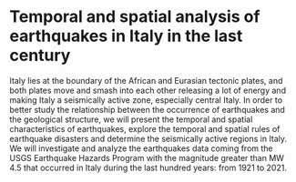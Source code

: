 # **Temporal and spatial analysis of earthquakes in Italy in the last century**

Italy lies at the boundary of the African and Eurasian tectonic plates, and both plates move and smash into each other releasing a lot of energy and making Italy a seismically active zone, especially central Italy. In order to better study the relationship between the occurrence of earthquakes and the geological structure, we will present the temporal and spatial characteristics of earthquakes, explore the temporal and spatial rules of earthquake disasters and determine the seismically active regions in Italy.
We will investigate and analyze the earthquakes data coming from the USGS Earthquake Hazards Program with the magnitude greater than MW 4.5 that occurred in Italy during the last hundred years: from 1921 to 2021.
